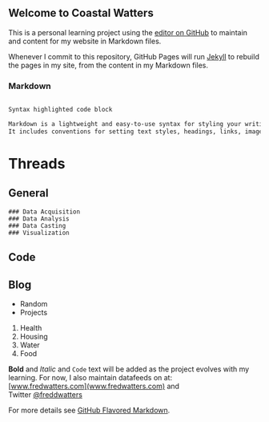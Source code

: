 ## Welcome to Coastal Watters

This is a personal learning project using the [editor on GitHub](https://github.com/nursethestrings/nursethestrings.github.io/edit/master/README.md) to maintain and content for my website in Markdown files.

Whenever I commit to this repository, GitHub Pages will run [Jekyll](https://jekyllrb.com/) to rebuild the pages in my site, from the content in my Markdown files.

### Markdown
```markdown

Syntax highlighted code block

Markdown is a lightweight and easy-to-use syntax for styling your writing.  
It includes conventions for setting text styles, headings, links, images, etc..

```
# Threads
  ## General
    ### Data Acquisition
    ### Data Analysis
    ### Data Casting
    ### Visualization
## Code

## Blog

- Random
- Projects
1. Health
2. Housing
3. Water
4. Food


**Bold** and _Italic_ and `Code` text will be added as the project evolves with my learning. For now, I also maintain datafeeds on at:  
[www.fredwatters.com](www.fredwatters.com)
and  
Twitter [@freddwatters](http://twitter.com/freddwatters)

For more details see [GitHub Flavored Markdown](https://guides.github.com/features/mastering-markdown/).
